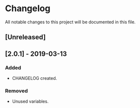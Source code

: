 # Changelog
All notable changes to this project will be documented in this file.

## [Unreleased]

## [2.0.1] - 2019-03-13
### Added
- CHANGELOG created.

### Removed
- Unused variables.
